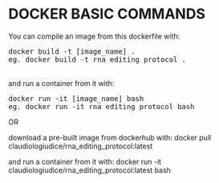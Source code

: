 <!DOCTYPE html PUBLIC "-//W3C//DTD XHTML 1.0 Transitional//EN"
  "http://www.w3.org/TR/xhtml1/DTD/xhtml1-transitional.dtd">
<html xmlns="http://www.w3.org/1999/xhtml">
  <head>
    <meta http-equiv="Content-Type" content="text/html; charset=utf-8" />  
  </head>
  <body>
<h1>DOCKER BASIC COMMANDS</h1>
<p>You can compile an image from this dockerfile with:<br>
<pre>docker build -t [image_name] .
eg. docker build -t rna_editing_protocol .</pre>
<br>
and run a container from it with:<br>
<pre>docker run -it [image_name] bash
eg. docker run -it rna_editing_protocol bash</pre>

<p>
OR

download a pre-built image from dockerhub with:
docker pull claudiologiudice/rna_editing_protocol:latest

and run a container from it with:
docker run -it claudiologiudice/rna_editing_protocol:latest bash</p>
</body>
</html>
